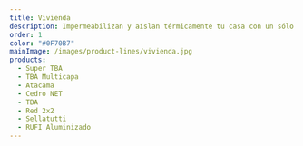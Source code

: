 ```yaml
---
title: Vivienda
description: Impermeabilizan y aíslan térmicamente tu casa con un sólo producto
order: 1
color: "#0F70B7"
mainImage: /images/product-lines/vivienda.jpg
products:
  - Super TBA
  - TBA Multicapa
  - Atacama
  - Cedro NET
  - TBA
  - Red 2x2
  - Sellatutti
  - RUFI Aluminizado
---
```

